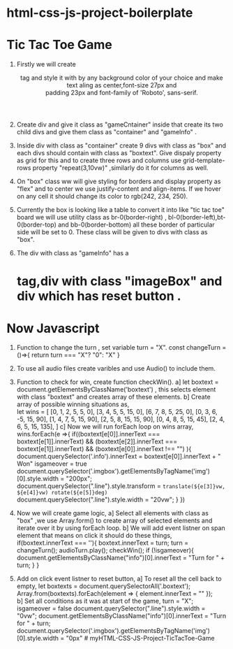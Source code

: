# html-css-js-project-boilerplate
# Tic Tac Toe Game

1. Firstly we will create <header> tag and style it with by any background color of your choice and make text aling as center,font-size 27px and  
   padding 23px and font-family of 'Roboto', sans-serif.

2. Create div and give it class as "gameCntainer" inside that create its two child divs and give them class as "container" and "gameInfo" .
   
3. Inside div with class as "container" create 9 divs with class as "box" and each divs should contain <span> with class as "boxtext".
   Give dispaly property as grid for this and to create three rows and columns use grid-template-rows property "repeat(3,10vw)" ,similarly do it for columns as well.

4. On "box" class ww will give styling for borders and display property as "flex" and to center we use justify-content and align-items. 
   If we hover on any cell it should change its color to rgb(242, 234, 250).   

5. Currently the box is looking like a table to convert it into like "tic tac toe" board we will use utility class as br-0(border-right) ,
   bl-0(border-left),bt-0(border-top) and bb-0(border-bottom) all these border of particular side will be set to 0. These class will be given to divs with class as "box".

6. The div with class as "gameInfo" has a <h1> tag,div with class "imageBox" and div which has reset button .



# Now Javascript 

1. Function to change the turn , set variable turn = "X".
    const changeTurn = ()=>{
        return turn === "X"? "0": "X"
    }

2. To use all audio files create varibles and use Audio() to include them.

3. Function to check for win, create function checkWin().
   a] let boxtext = document.getElementsByClassName('boxtext') , this selects element with class "boxtext" and creates array of these elements.
   b] Create array of possible winning situations as,    
    let wins = [
        [0, 1, 2, 5, 5, 0],
        [3, 4, 5, 5, 15, 0],
        [6, 7, 8, 5, 25, 0],
        [0, 3, 6, -5, 15, 90],
        [1, 4, 7, 5, 15, 90],
        [2, 5, 8, 15, 15, 90],
        [0, 4, 8, 5, 15, 45],
        [2, 4, 6, 5, 15, 135],
    ]
   c] Now we will run forEach loop on wins array,
     wins.forEach(e =>{
        if((boxtext[e[0]].innerText === boxtext[e[1]].innerText) && (boxtext[e[2]].innerText === boxtext[e[1]].innerText) && (boxtext[e[0]].innerText !== "") ){
            document.querySelector('.info').innerText = boxtext[e[0]].innerText + " Won"
            isgameover = true
            document.querySelector('.imgbox').getElementsByTagName('img')[0].style.width = "200px";
            document.querySelector(".line").style.transform = `translate(${e[3]}vw, ${e[4]}vw) rotate(${e[5]}deg)`
            document.querySelector(".line").style.width = "20vw";
        }
    })

4. Now we will create game logic,
   a] Select all elements with class as "box" ,we use Array.form() to create array of selected elements and iterate over it by using forEach loop.
   b] We will add event listner on span element that means on click it should do these things,
        if(boxtext.innerText === ''){
            boxtext.innerText = turn;
            turn = changeTurn();
            audioTurn.play();
            checkWin();
            if (!isgameover){
                document.getElementsByClassName("info")[0].innerText  = "Turn for " + turn;
            } 
        }

5. Add on click event listner to reset button,
   a] To reset all the cell back to empty,
        let boxtexts = document.querySelectorAll('.boxtext');
        Array.from(boxtexts).forEach(element => {
            element.innerText = ""
        });            
   b]  Set all conditions as it was at start of the game,
        turn = "X"; 
        isgameover = false
        document.querySelector(".line").style.width = "0vw";
        document.getElementsByClassName("info")[0].innerText  = "Turn for " + turn;
        document.querySelector('.imgbox').getElementsByTagName('img')[0].style.width = "0px"    #   m y H T M L - C S S - J S - P r o j e c t - T i c T a c T o e - G a m e  
 